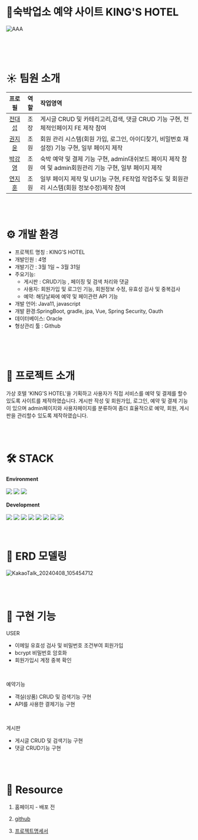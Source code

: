 
# 🏨숙박업소 예약 사이트 KING'S HOTEL
![AAA](https://github.com/miyou22/rehotel/assets/87642297/8fa78976-fa22-46c8-9a59-e2f0dced65c0)

<br/>
<br/>
<br/>

# ☀️ 팀원 소개
<div align="center">
  
|프로필|역할|작업영역|
|:---:|:---:|:---|
|[전대섭](https://github.com/miyou22) |조장|게시글 CRUD 및 카테리고리,검색, 댓글 CRUD 기능 구현, 전체적인페이지 FE 제작 참여|
|[권지윤](https://github.com/macaron13) |조원|회원 관리 시스템(회원 가입, 로그인, 아이디찾기, 비밀번호 재설정) 기능 구현, 일부 페이지 제작|
|[박강영](https://github.com/qkrrkddud) |조원|숙박 예약 및 결제 기능 구현, admin대쉬보드 페이지 제작 참여 및 admin회원관리 기능 구현, 일부 페이지 제작|
|[연지훈](https://github.com/jihun9397) |조원|일부 페이지 제작 및 UI기능 구현, FE작업 작업주도 및 회원관리 시스템(회원 정보수정)제작 참여|

</div>

<br/>
<br/>

# ⚙ 개발 환경

- 프로젝트 명칭 : KING’S HOTEL
- 개발인원 : 4명
- 개발기간 : 3월 1일 ~ 3월 31일
- 주요기능:
    - 게시판 : CRUD기능 , 페이징 및 검색 처리와 댓글
    - 사용자: 회원가입 및 로그인 기능, 회원정보 수정, 유효성 검사 및 중복검사
    - 예약: 해당날짜에 예약 및 페이관련 API 기능
- 개발 언어: Java11, javascript
- 개발 환경:SpringBoot, gradle, jpa, Vue, Spring Security, Oauth
- 데이터베이스: Oracle
- 형상관리 툴 : Github
<br/>
<br/>
<br/>

# 📌 프로젝트 소개

가상 호텔 'KING'S HOTEL'을 기획하고 사용자가 직접 서비스를 예약 및 결제를 할수 있도록 사이트를 제작하였습니다. 게시판 작성 및 회원가입, 로그인, 예약 및 결제 기능이 있으며 admin페이지와 사용자페이지를 분류하여 좀더 효율적으로 예약, 회원, 게시판을 관리할수 있도록 제작하였습니다.
<br/>

  
<br/>
<br/>

# 🛠 STACK
**Environment**
<br/><br/>
<img src="https://img.shields.io/badge/visualstudiocode-007ACC?style=for-the-badge&logo=visualstudiocode&logoColor=white">
<img src="https://img.shields.io/badge/github-181717?style=for-the-badge&logo=github&logoColor=white">
<img src="https://img.shields.io/badge/intellijidea-000000?style=for-the-badge&logo=intellijidea&logoColor=white">
<br/>
<br/>
**Development**
<br/>
<br/>
<img src="https://img.shields.io/badge/html5-E34F26?style=for-the-badge&logo=html5&logoColor=white"> 
<img src="https://img.shields.io/badge/css-1572B6?style=for-the-badge&logo=css3&logoColor=white"> 
<img src="https://img.shields.io/badge/W3css-04AA6D?style=for-the-badge&logo=W3Schools&logoColor=white"> 
<img src="https://img.shields.io/badge/javascript-F7DF1E?style=for-the-badge&logo=javascript&logoColor=black"> 
<img src="https://img.shields.io/badge/vue.js-4FC08D?style=for-the-badge&logo=vue.js&logoColor=white"> 
<img src="https://img.shields.io/badge/oracle-F80000?style=for-the-badge&logo=oracle&logoColor=white">
<img src="https://img.shields.io/badge/java-007396?style=for-the-badge&logo=java&logoColor=white"> 
<img src="https://img.shields.io/badge/spring-6DB33F?style=for-the-badge&logo=spring&logoColor=white"> 
<br/>
<br/>
<br/>
# 📙 ERD 모델링
![KakaoTalk_20240408_105454712](https://github.com/miyou22/rehotel/assets/87642297/0673c38a-39d2-455e-86ed-29b112650bd9)

<br/>
<br/>

# 💾 구현 기능
 USER
- 이메일 유효성 검사 및 비밀번호 조건부여 회원가입
- bcrypt 비밀번호 암호화
- 회원가입시 계정 중복 확인
  
<br/>

 예약기능
- 객실(상품) CRUD 및 검색기능 구현
- API를 사용한 결제기능 구현
  
<br/>

게시판
- 게시글 CRUD 및 검색기능 구현
- 댓글 CRUD기능 구현
<br/>
<br/>

# 👻 Resource
1. 홈페이지 - 배포 전
   

2. [github](https://github.com/miyou22/rehotel)


3. [프로젝트명세서](https://www.notion.so/561141f0dbf04c4f9fee40df4fa76cfe?pvs=4)



